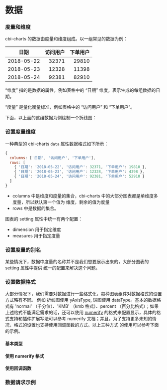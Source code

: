 # 数据

### 度量和维度

cbi-charts 的数据由度量和维度组成。以一组常见的数据为例：

| 日期 | 访问用户 | 下单用户 |
| :--: | --: | --: |
| 2018-05-22 | 32371 | 29810 |
| 2018-05-23 | 12328 | 11398 |
| 2018-05-24 | 92381 | 82910 |

“维度” 指的是数据的属性，例如表格中的 “日期” 维度，表示生成的每组数据的日期。

“度量” 是量化衡量标准，例如表格中的 “访问用户” 和 “下单用户”。

下面，以上面的这组数据为例绘制一个折线图：

<vuep template="#simple"></vuep>

<script v-pre type="text/x-template" id="simple">
<template>
  <cbi-line-chart :data="chartData"></cbi-line-chart>
</template>

<script>
  export default {
    data () {
      return {
        chartData: {
          columns: ['日期', '访问用户', '下单用户'],
          rows: [
            { '日期': '2018-05-22', '访问用户': 32371, '下单用户': 19810 },
            { '日期': '2018-05-23', '访问用户': 12328, '下单用户': 4398 },
            { '日期': '2018-05-24', '访问用户': 92381, '下单用户': 52910 }
          ]
        }
      }
    }
  }
</script>
</script>

### 设置度量维度

一种典型的 cbi-charts `data` 属性数据格式如下所示：

```js
{
  columns: ['日期', '访问用户', '下单用户'],
  rows: [
    { '日期': '2018-05-22', '访问用户': 32371, '下单用户': 19810 },
    { '日期': '2018-05-23', '访问用户': 12328, '下单用户': 4398 },
    { '日期': '2018-05-24', '访问用户': 92381, '下单用户': 52910 }
  ]
}
```

- columns 中是维度和度量的集合，cbi-charts 中的大部分图表都是单维度多度量，所以默认第一个值为
维度，剩余的值为度量
- rows 中是数据的集合。

图表的 setting 属性中统一有两个配置：

- dimension 用于指定维度
- measures 用于指定度量

<vuep template="#set-measures-dimension"></vuep>

<script v-pre type="text/x-template" id="set-measures-dimension">
<template>
  <cbi-line-chart :data="chartData" :settings="chartSettings"></cbi-line-chart>
</template>

<script>
  export default {
    data () {
      this.chartSettings = {
        measures: ['下单用户']
      }
      return {
        chartData: {
          columns: ['日期', '访问用户', '下单用户'],
          rows: [
            { '日期': '2018-05-22', '访问用户': 32371, '下单用户': 19810 },
            { '日期': '2018-05-23', '访问用户': 12328, '下单用户': 4398 },
            { '日期': '2018-05-24', '访问用户': 92381, '下单用户': 52910 }
          ]
        }
      }
    }
  }
</script>
</script>

### 设置度量的别名

某些情况下，数据中度量的名称并不是我们想要展示出来的，大部分图表的 setting 属性中提供
统一的配置来解决这个问题。

<vuep template="#set-alias"></vuep>

<script v-pre type="text/x-template" id="set-alias">
<template>
  <cbi-line-chart :data="chartData" :settings="chartSettings"></cbi-line-chart>
</template>
<script>
  export default {
    data () {
      this.chartSettings = {
        labelMap: {
          PV: '访问用户',
          Order: '下单用户'
        }
      }
      return {
        chartData: {
          columns: ['date', 'PV', 'Order'],
          rows: [
            { 'date': '2018-05-22', 'PV': 32371, 'Order': 19810 },
            { 'date': '2018-05-23', 'PV': 12328, 'Order': 4398 },
            { 'date': '2018-05-24', 'PV': 92381, 'Order': 52910 }
          ]
        }
      }
    }
  }
</script>
</script>


### 设置数据格式

大部分情况下，我们需要对数据进行一些格式化，每种图表组件对数据格式的设置方式略有不同。
例如 折线图使用 yAxisType, 饼图使用 dataType。基本的数据格式有 'normal' （千分位）、'KMB' （kmb 格式）、percent （百分比格式）；如果上述格式不能满足需求的话，还可以使用 [numerify](http://daxigua.me/numerify/) 的格式来配置显示，具体的格式支持和插件扩展写法可以参考
numerify 文档；并且，为了支持更多未知的情况，格式的设置也支持使用回调函数的方式。以上三种方式
的使用可以参考下面的示例。

#### 基本类型

<vuep template="#set-data-type"></vuep>

<script v-pre type="text/x-template" id="set-data-type">
<template>
  <ve-scatter :data="chartData" :settings="chartSettings"></ve-scatter>
</template>

<script>
  export default {
    data () {
      this.chartSettings = {
        dataType: {
          '访问用户': 'KMB',
          '年龄': 'percent',
          '下单用户': 'normal'
        }
      }
      return {
        chartData: {
          columns: ['日期', '访问用户', '下单用户', '年龄'],
          rows: {
            '上海': [
              { '日期': '1/1', '访问用户': 123, '年龄': 3, '下单用户': 1244 },
              { '日期': '1/2', '访问用户': 1223, '年龄': 6, '下单用户': 2344 },
              { '日期': '1/3', '访问用户': 7123, '年龄': 9, '下单用户': 3245 },
              { '日期': '1/4', '访问用户': 4123, '年龄': 12, '下单用户': 4355 },
              { '日期': '1/5', '访问用户': 3123, '年龄': 15, '下单用户': 4564 },
              { '日期': '1/6', '访问用户': 2323, '年龄': 20, '下单用户': 6537 }
            ],
            '北京': [
              { '日期': '1/1', '访问用户': 123, '年龄': 3, '下单用户': 1244 },
              { '日期': '1/2', '访问用户': 1273, '年龄': 6, '下单用户': 2344 },
              { '日期': '1/3', '访问用户': 3123, '年龄': 15, '下单用户': 4564 },
              { '日期': '1/4', '访问用户': 2123, '年龄': 9, '下单用户': 3245 },
              { '日期': '1/5', '访问用户': 4103, '年龄': 12, '下单用户': 4355 },
              { '日期': '1/6', '访问用户': 7123, '年龄': 10, '下单用户': 3567 }
            ],
            '广州': [
              { '日期': '1/1', '访问用户': 123, '年龄': 3, '下单用户': 1244 },
              { '日期': '1/2', '访问用户': 1223, '年龄': 6, '下单用户': 2344 },
              { '日期': '1/3', '访问用户': 2123, '年龄': 30, '下单用户': 3245 },
              { '日期': '1/5', '访问用户': 4123, '年龄': 12, '下单用户': 4355 },
              { '日期': '1/4', '访问用户': 5123, '年龄': 18, '下单用户': 4564 },
              { '日期': '1/6', '访问用户': 3843, '年龄': 30, '下单用户': 4850 }
            ]
          }
        }
      }
    }
  }
</script>
</script>

#### 使用 numerify 格式

<vuep template="#set-data-format"></vuep>

<script v-pre type="text/x-template" id="set-data-format">
<template>
  <cbi-line-chart :data="chartData" :settings="chartSettings"></cbi-line-chart>
</template>
<script>
  export default {
    data () {
      this.chartSettings = {
        yAxisType: ['0,0a']
      }
      return {
        chartData: {
          columns: ['date', 'PV', 'Order'],
          rows: [
            { 'date': '2018-05-22', 'PV': 32371, 'Order': 19810 },
            { 'date': '2018-05-23', 'PV': 12328, 'Order': 4398 },
            { 'date': '2018-05-24', 'PV': 92381, 'Order': 52910 }
          ]
        }
      }
    }
  }
</script>
</script>

#### 使用回调函数


<vuep template="#data-type"></vuep>

<script v-pre type="text/x-template" id="data-type">
<template>
  <cbi-pie-chart :data="chartData" :settings="chartSettings"></cbi-pie-chart>
</template>

<script>
  export default {
    data () {
      this.chartSettings = {
        dataType: function (v) {
          return v + ' ￥'
        }
      }
      return {
        chartData: {
          columns: ['日期', '访问用户'],
          rows: [
            { '日期': '1/1', '访问用户': 1393 },
            { '日期': '1/2', '访问用户': 3530 },
            { '日期': '1/3', '访问用户': 2923 },
            { '日期': '1/4', '访问用户': 1723 },
            { '日期': '1/5', '访问用户': 3792 },
            { '日期': '1/6', '访问用户': 4593 }
          ]
        }
      }
    }
  }
</script>
</script>

### 数据请求示例

<vuep template="#get-data"></vuep>

<script v-pre type="text/x-template" id="get-data">
<template>
  <div>
    <button @click="getData">get Data</button>
    <cbi-line-chart
      :data="chartData"
      :loading="loading"
      :data-empty="dataEmpty"
      :settings="chartSettings">
    </cbi-line-chart>
  </div>
</template>
<script>
  const DATA_FROM_BACKEND = {
    columns: ['date', 'PV', 'Order'],
    rows: [
      { 'date': '2018-05-22', 'PV': 32371, 'Order': 19810 },
      { 'date': '2018-05-23', 'PV': 12328, 'Order': 4398 },
      { 'date': '2018-05-24', 'PV': 92381, 'Order': 52910 }
    ]
  }
  const EMPTY_DATA = {
    columns: [],
    rows: []
  }
  export default {
    data () {
      this.chartSettings = {
        yAxisType: ['0,0a']
      }
      return {
        chartData: {
          columns: [],
          rows: []
        },
        loading: false,
        dataEmpty: false
      }
    },
    methods: {
      getData () {
        this.loading = true
        // ajax get data ....
        setTimeout(() => {
          this.chartData = this.chartData.rows.length
            ? EMPTY_DATA
            : DATA_FROM_BACKEND
          this.dataEmpty = !this.chartData.rows.length
          this.loading = false
        }, 1000)
      }
    },
    created () {
      this.getData()
    }
  }
</script>
</script>
